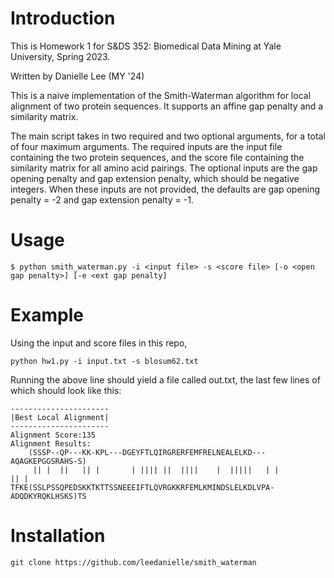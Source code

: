 # Introduction
This is Homework 1 for S&DS 352: Biomedical Data Mining at Yale University, Spring 2023.

Written by Danielle Lee (MY '24)

This is a naive implementation of the Smith-Waterman algorithm for local alignment of two protein sequences. It supports an affine gap penalty and a similarity matrix.

The main script takes in two required and two optional arguments, for a total of four maximum arguments. The required inputs are the input file containing the two protein sequences, and the score file containing the similarity matrix for all amino acid pairings. The optional inputs are the gap opening penalty and gap extension penalty, which should be negative integers. When these inputs are not provided, the defaults are gap opening penalty = -2 and gap extension penalty = -1.

# Usage
```
$ python smith_waterman.py -i <input file> -s <score file> [-o <open gap penalty>] [-e <ext gap penalty]
```

# Example
Using the input and score files in this repo,
```
python hw1.py -i input.txt -s blosum62.txt
```
Running the above line should yield a file called out.txt, the last few lines of which should look like this:
```
----------------------
|Best Local Alignment|
----------------------
Alignment Score:135
Alignment Results:
    (SSSP--QP---KK-KPL---DGEYFTLQIRGRERFEMFRELNEALELKD---AQAGKEPGGSRAHS-S)
     || |  ||   || |       | |||| ||  ||||    |  |||||   | |         || |
TFKE(SSLPSSQPEDSKKTKTTSSNEEEIFTLQVRGKKRFEMLKMINDSLELKDLVPA-ADQDKYRQKLHSKS)TS
```

# Installation
```
git clone https://github.com/leedanielle/smith_waterman
```


